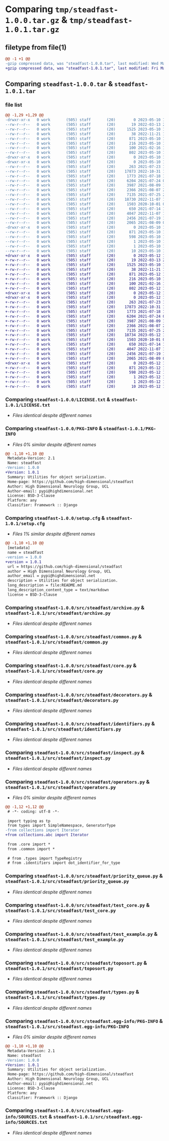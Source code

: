 # Comparing `tmp/steadfast-1.0.0.tar.gz` & `tmp/steadfast-1.0.1.tar.gz`

## filetype from file(1)

```diff
@@ -1 +1 @@
-gzip compressed data, was "steadfast-1.0.0.tar", last modified: Wed May 10 15:59:54 2023, max compression
+gzip compressed data, was "steadfast-1.0.1.tar", last modified: Fri May 12 16:38:10 2023, max compression
```

## Comparing `steadfast-1.0.0.tar` & `steadfast-1.0.1.tar`

### file list

```diff
@@ -1,29 +1,29 @@
-drwxr-xr-x   0 work       (505) staff       (20)        0 2023-05-10 15:59:54.488788 steadfast-1.0.0/
--rw-r--r--   0 work       (505) staff       (20)       19 2022-03-13 22:55:00.000000 steadfast-1.0.0/AUTHORS.txt
--rw-r--r--   0 work       (505) staff       (20)     1525 2023-05-10 12:24:52.000000 steadfast-1.0.0/LICENSE.txt
--rw-r--r--   0 work       (505) staff       (20)       38 2022-11-21 19:45:36.000000 steadfast-1.0.0/MANIFEST.in
--rw-r--r--   0 work       (505) staff       (20)      871 2023-05-10 15:59:54.488935 steadfast-1.0.0/PKG-INFO
--rw-r--r--   0 work       (505) staff       (20)      216 2023-05-10 15:59:49.000000 steadfast-1.0.0/README.md
--rw-r--r--   0 work       (505) staff       (20)      100 2021-02-16 17:38:13.000000 steadfast-1.0.0/pyproject.toml
--rw-r--r--   0 work       (505) staff       (20)      802 2023-05-10 15:59:54.490122 steadfast-1.0.0/setup.cfg
-drwxr-xr-x   0 work       (505) staff       (20)        0 2023-05-10 15:59:54.332134 steadfast-1.0.0/src/
-drwxr-xr-x   0 work       (505) staff       (20)        0 2023-05-10 15:59:54.486944 steadfast-1.0.0/src/steadfast/
--rw-r--r--   0 work       (505) staff       (20)      263 2021-07-23 17:34:38.000000 steadfast-1.0.0/src/steadfast/__init__.py
--rw-r--r--   0 work       (505) staff       (20)    17873 2022-10-31 12:11:03.000000 steadfast-1.0.0/src/steadfast/archive.py
--rw-r--r--   0 work       (505) staff       (20)     1773 2021-07-18 17:44:45.000000 steadfast-1.0.0/src/steadfast/common.py
--rw-r--r--   0 work       (505) staff       (20)     6204 2021-07-24 09:21:30.000000 steadfast-1.0.0/src/steadfast/core.py
--rw-r--r--   0 work       (505) staff       (20)     3987 2021-08-09 10:21:09.000000 steadfast-1.0.0/src/steadfast/decorators.py
--rw-r--r--   0 work       (505) staff       (20)     2366 2021-08-07 20:11:03.000000 steadfast-1.0.0/src/steadfast/identifiers.py
--rw-r--r--   0 work       (505) staff       (20)     7135 2021-07-25 22:15:59.000000 steadfast-1.0.0/src/steadfast/inspect.py
--rw-r--r--   0 work       (505) staff       (20)    18730 2022-11-07 13:53:06.000000 steadfast-1.0.0/src/steadfast/operators.py
--rw-r--r--   0 work       (505) staff       (20)     1503 2020-10-01 08:37:37.000000 steadfast-1.0.0/src/steadfast/priority_queue.py
--rw-r--r--   0 work       (505) staff       (20)      650 2021-07-14 15:28:38.000000 steadfast-1.0.0/src/steadfast/test_core.py
--rw-r--r--   0 work       (505) staff       (20)     4047 2022-11-07 13:52:24.000000 steadfast-1.0.0/src/steadfast/test_example.py
--rw-r--r--   0 work       (505) staff       (20)     2456 2021-07-19 16:04:11.000000 steadfast-1.0.0/src/steadfast/toposort.py
--rw-r--r--   0 work       (505) staff       (20)     2065 2021-08-09 09:47:11.000000 steadfast-1.0.0/src/steadfast/types.py
-drwxr-xr-x   0 work       (505) staff       (20)        0 2023-05-10 15:59:54.488536 steadfast-1.0.0/src/steadfast.egg-info/
--rw-r--r--   0 work       (505) staff       (20)      871 2023-05-10 15:59:54.000000 steadfast-1.0.0/src/steadfast.egg-info/PKG-INFO
--rw-r--r--   0 work       (505) staff       (20)      598 2023-05-10 15:59:54.000000 steadfast-1.0.0/src/steadfast.egg-info/SOURCES.txt
--rw-r--r--   0 work       (505) staff       (20)        1 2023-05-10 15:59:54.000000 steadfast-1.0.0/src/steadfast.egg-info/dependency_links.txt
--rw-r--r--   0 work       (505) staff       (20)        1 2023-05-10 15:59:54.000000 steadfast-1.0.0/src/steadfast.egg-info/not-zip-safe
--rw-r--r--   0 work       (505) staff       (20)       10 2023-05-10 15:59:54.000000 steadfast-1.0.0/src/steadfast.egg-info/top_level.txt
+drwxr-xr-x   0 work       (505) staff       (20)        0 2023-05-12 16:38:10.045484 steadfast-1.0.1/
+-rw-r--r--   0 work       (505) staff       (20)       19 2022-03-13 22:55:00.000000 steadfast-1.0.1/AUTHORS.txt
+-rw-r--r--   0 work       (505) staff       (20)     1525 2023-05-10 12:24:52.000000 steadfast-1.0.1/LICENSE.txt
+-rw-r--r--   0 work       (505) staff       (20)       38 2022-11-21 19:45:36.000000 steadfast-1.0.1/MANIFEST.in
+-rw-r--r--   0 work       (505) staff       (20)      871 2023-05-12 16:38:10.045688 steadfast-1.0.1/PKG-INFO
+-rw-r--r--   0 work       (505) staff       (20)      216 2023-05-10 15:59:49.000000 steadfast-1.0.1/README.md
+-rw-r--r--   0 work       (505) staff       (20)      100 2021-02-16 17:38:13.000000 steadfast-1.0.1/pyproject.toml
+-rw-r--r--   0 work       (505) staff       (20)      802 2023-05-12 16:38:10.047665 steadfast-1.0.1/setup.cfg
+drwxr-xr-x   0 work       (505) staff       (20)        0 2023-05-12 16:38:09.882697 steadfast-1.0.1/src/
+drwxr-xr-x   0 work       (505) staff       (20)        0 2023-05-12 16:38:10.035198 steadfast-1.0.1/src/steadfast/
+-rw-r--r--   0 work       (505) staff       (20)      263 2021-07-23 17:34:38.000000 steadfast-1.0.1/src/steadfast/__init__.py
+-rw-r--r--   0 work       (505) staff       (20)    17873 2022-10-31 12:11:03.000000 steadfast-1.0.1/src/steadfast/archive.py
+-rw-r--r--   0 work       (505) staff       (20)     1773 2021-07-18 17:44:45.000000 steadfast-1.0.1/src/steadfast/common.py
+-rw-r--r--   0 work       (505) staff       (20)     6204 2021-07-24 09:21:30.000000 steadfast-1.0.1/src/steadfast/core.py
+-rw-r--r--   0 work       (505) staff       (20)     3987 2021-08-09 10:21:09.000000 steadfast-1.0.1/src/steadfast/decorators.py
+-rw-r--r--   0 work       (505) staff       (20)     2366 2021-08-07 20:11:03.000000 steadfast-1.0.1/src/steadfast/identifiers.py
+-rw-r--r--   0 work       (505) staff       (20)     7135 2021-07-25 22:15:59.000000 steadfast-1.0.1/src/steadfast/inspect.py
+-rw-r--r--   0 work       (505) staff       (20)    18734 2023-05-12 14:36:17.000000 steadfast-1.0.1/src/steadfast/operators.py
+-rw-r--r--   0 work       (505) staff       (20)     1503 2020-10-01 08:37:37.000000 steadfast-1.0.1/src/steadfast/priority_queue.py
+-rw-r--r--   0 work       (505) staff       (20)      650 2021-07-14 15:28:38.000000 steadfast-1.0.1/src/steadfast/test_core.py
+-rw-r--r--   0 work       (505) staff       (20)     4047 2022-11-07 13:52:24.000000 steadfast-1.0.1/src/steadfast/test_example.py
+-rw-r--r--   0 work       (505) staff       (20)     2456 2021-07-19 16:04:11.000000 steadfast-1.0.1/src/steadfast/toposort.py
+-rw-r--r--   0 work       (505) staff       (20)     2065 2021-08-09 09:47:11.000000 steadfast-1.0.1/src/steadfast/types.py
+drwxr-xr-x   0 work       (505) staff       (20)        0 2023-05-12 16:38:10.045033 steadfast-1.0.1/src/steadfast.egg-info/
+-rw-r--r--   0 work       (505) staff       (20)      871 2023-05-12 16:38:09.000000 steadfast-1.0.1/src/steadfast.egg-info/PKG-INFO
+-rw-r--r--   0 work       (505) staff       (20)      598 2023-05-12 16:38:09.000000 steadfast-1.0.1/src/steadfast.egg-info/SOURCES.txt
+-rw-r--r--   0 work       (505) staff       (20)        1 2023-05-12 16:38:09.000000 steadfast-1.0.1/src/steadfast.egg-info/dependency_links.txt
+-rw-r--r--   0 work       (505) staff       (20)        1 2023-05-12 16:38:09.000000 steadfast-1.0.1/src/steadfast.egg-info/not-zip-safe
+-rw-r--r--   0 work       (505) staff       (20)       10 2023-05-12 16:38:09.000000 steadfast-1.0.1/src/steadfast.egg-info/top_level.txt
```

### Comparing `steadfast-1.0.0/LICENSE.txt` & `steadfast-1.0.1/LICENSE.txt`

 * *Files identical despite different names*

### Comparing `steadfast-1.0.0/PKG-INFO` & `steadfast-1.0.1/PKG-INFO`

 * *Files 0% similar despite different names*

```diff
@@ -1,10 +1,10 @@
 Metadata-Version: 2.1
 Name: steadfast
-Version: 1.0.0
+Version: 1.0.1
 Summary: Utilities for object serialization.
 Home-page: https://github.com/high-dimensional/steadfast
 Author: High Dimensional Neurology Group, UCL
 Author-email: pypi@highdimensional.net
 License: BSD-3-Clause
 Platform: any
 Classifier: Framework :: Django
```

### Comparing `steadfast-1.0.0/setup.cfg` & `steadfast-1.0.1/setup.cfg`

 * *Files 1% similar despite different names*

```diff
@@ -1,10 +1,10 @@
 [metadata]
 name = steadfast
-version = 1.0.0
+version = 1.0.1
 url = https://github.com/high-dimensional/steadfast
 author = High Dimensional Neurology Group, UCL
 author_email = pypi@highdimensional.net
 description = Utilities for object serialization.
 long_description = file:README.md
 long_description_content_type = text/markdown
 license = BSD-3-Clause
```

### Comparing `steadfast-1.0.0/src/steadfast/archive.py` & `steadfast-1.0.1/src/steadfast/archive.py`

 * *Files identical despite different names*

### Comparing `steadfast-1.0.0/src/steadfast/common.py` & `steadfast-1.0.1/src/steadfast/common.py`

 * *Files identical despite different names*

### Comparing `steadfast-1.0.0/src/steadfast/core.py` & `steadfast-1.0.1/src/steadfast/core.py`

 * *Files identical despite different names*

### Comparing `steadfast-1.0.0/src/steadfast/decorators.py` & `steadfast-1.0.1/src/steadfast/decorators.py`

 * *Files identical despite different names*

### Comparing `steadfast-1.0.0/src/steadfast/identifiers.py` & `steadfast-1.0.1/src/steadfast/identifiers.py`

 * *Files identical despite different names*

### Comparing `steadfast-1.0.0/src/steadfast/inspect.py` & `steadfast-1.0.1/src/steadfast/inspect.py`

 * *Files identical despite different names*

### Comparing `steadfast-1.0.0/src/steadfast/operators.py` & `steadfast-1.0.1/src/steadfast/operators.py`

 * *Files 0% similar despite different names*

```diff
@@ -1,12 +1,12 @@
 # -*- coding: utf-8 -*-
 
 import typing as tp
 from types import SimpleNamespace, GeneratorType
-from collections import Iterator
+from collections.abc import Iterator
 
 from .core import *
 from .common import *
 
 # from .types import TypeRegistry
 # from .identifiers import dot_identifier_for_type
```

### Comparing `steadfast-1.0.0/src/steadfast/priority_queue.py` & `steadfast-1.0.1/src/steadfast/priority_queue.py`

 * *Files identical despite different names*

### Comparing `steadfast-1.0.0/src/steadfast/test_core.py` & `steadfast-1.0.1/src/steadfast/test_core.py`

 * *Files identical despite different names*

### Comparing `steadfast-1.0.0/src/steadfast/test_example.py` & `steadfast-1.0.1/src/steadfast/test_example.py`

 * *Files identical despite different names*

### Comparing `steadfast-1.0.0/src/steadfast/toposort.py` & `steadfast-1.0.1/src/steadfast/toposort.py`

 * *Files identical despite different names*

### Comparing `steadfast-1.0.0/src/steadfast/types.py` & `steadfast-1.0.1/src/steadfast/types.py`

 * *Files identical despite different names*

### Comparing `steadfast-1.0.0/src/steadfast.egg-info/PKG-INFO` & `steadfast-1.0.1/src/steadfast.egg-info/PKG-INFO`

 * *Files 0% similar despite different names*

```diff
@@ -1,10 +1,10 @@
 Metadata-Version: 2.1
 Name: steadfast
-Version: 1.0.0
+Version: 1.0.1
 Summary: Utilities for object serialization.
 Home-page: https://github.com/high-dimensional/steadfast
 Author: High Dimensional Neurology Group, UCL
 Author-email: pypi@highdimensional.net
 License: BSD-3-Clause
 Platform: any
 Classifier: Framework :: Django
```

### Comparing `steadfast-1.0.0/src/steadfast.egg-info/SOURCES.txt` & `steadfast-1.0.1/src/steadfast.egg-info/SOURCES.txt`

 * *Files identical despite different names*

